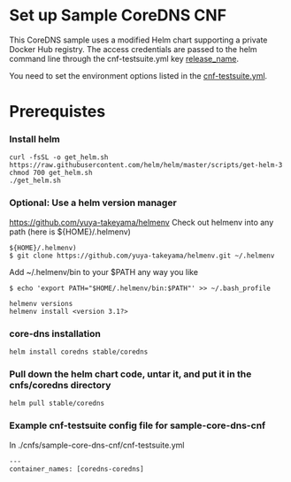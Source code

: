 # Set up Sample CoreDNS CNF

This CoreDNS sample uses a modified Helm chart supporting a private Docker Hub registry. The access credentials are passed to the helm command line through the cnf-testsuite.yml key [release_name](sample-cnfs/sample_coredns_protected/cnf-testsuite.yml#L5).

You need to set the environment options listed in the [cnf-testsuite.yml](cnf-testsuite.yml).

# Prerequistes

### Install helm

```
curl -fsSL -o get_helm.sh https://raw.githubusercontent.com/helm/helm/master/scripts/get-helm-3
chmod 700 get_helm.sh
./get_helm.sh
```

### Optional: Use a helm version manager

https://github.com/yuya-takeyama/helmenv
Check out helmenv into any path (here is ${HOME}/.helmenv)

```
${HOME}/.helmenv)
$ git clone https://github.com/yuya-takeyama/helmenv.git ~/.helmenv
```

Add ~/.helmenv/bin to your $PATH any way you like

```
$ echo 'export PATH="$HOME/.helmenv/bin:$PATH"' >> ~/.bash_profile
```

```
helmenv versions
helmenv install <version 3.1?>
```

### core-dns installation

```
helm install coredns stable/coredns
```

### Pull down the helm chart code, untar it, and put it in the cnfs/coredns directory

```
helm pull stable/coredns
```

### Example cnf-testsuite config file for sample-core-dns-cnf

In ./cnfs/sample-core-dns-cnf/cnf-testsuite.yml

```
---
container_names: [coredns-coredns]
```

